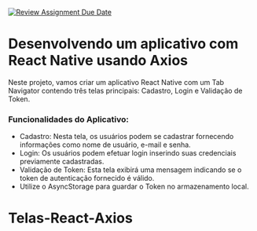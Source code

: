 [![Review Assignment Due Date](https://classroom.github.com/assets/deadline-readme-button-24ddc0f5d75046c5622901739e7c5dd533143b0c8e959d652212380cedb1ea36.svg)](https://classroom.github.com/a/aqLThJKe)
# Desenvolvendo um aplicativo com React Native usando Axios

Neste projeto, vamos criar um aplicativo React Native com um Tab Navigator contendo três telas principais: Cadastro, Login e Validação de Token.

### Funcionalidades do Aplicativo:
- Cadastro: Nesta tela, os usuários podem se cadastrar fornecendo informações como nome de usuário, e-mail e senha.
- Login: Os usuários podem efetuar login inserindo suas credenciais previamente cadastradas.
- Validação de Token: Esta tela exibirá uma mensagem indicando se o token de autenticação fornecido é válido.
- Utilize o AsyncStorage para guardar o Token no armazenamento local. 
# Telas-React-Axios
